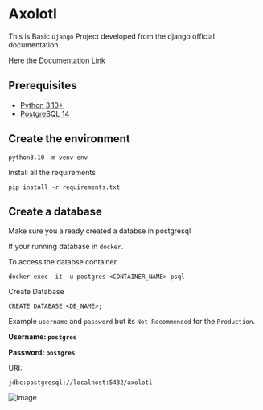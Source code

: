 # Axolotl

This is Basic `Django` Project developed from the django official documentation

Here the Documentation [Link](https://docs.djangoproject.com/en/4.0/intro/tutorial01/)

## Prerequisites
* [Python 3.10+](https://www.python.org/downloads/)
* [PostgreSQL 14](https://github.com/Antony-M1/docker-postgresql)

## Create the environment
```
python3.10 -m venv env
```

Install all the requirements
```
pip install -r requirements.txt
```

## Create a database

Make sure you already created a databse in postgresql

If your running database in `docker`.

To access the databse container 
```
docker exec -it -u postgres <CONTAINER_NAME> psql
```

Create Database
```
CREATE DATABASE <DB_NAME>;
```

Example `username` and `password` but its `Not Recommended` for the `Production`.

**Username: `postgres`**

**Password: `postgres`**

URI:
```
jdbc:postgresql://localhost:5432/axolotl
```
![image](https://user-images.githubusercontent.com/96291963/234267158-3898de90-6530-4f75-8ce2-a9fd847e8b23.png)
